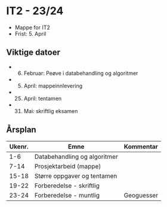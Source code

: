 # IT2 - 23/24


- Mappe for IT2
- Frist: 5. April


## Viktige datoer


- 6. Februar: Peøve i databehandling og algoritmer
- 5. April: mappeinnlevering
- 25. April: tentamen
- 31. Mai: skriftlig eksamen



## Årsplan

| Ukenr. | Emne                         | Kommentar  |
| ------ | ---------------------------- | ---------- |
| 1-6    | Databehandling og algoritmer |            |
| 7-14   | Prosjektarbeid (mappe)       |            |
| 15-18  | Større oppgaver og tentamen  |            |
| 19-22  | Forberedelse - skriftlig     |            |
| 23-24  | Forberedelse - muntlig       | Geoguesser |
